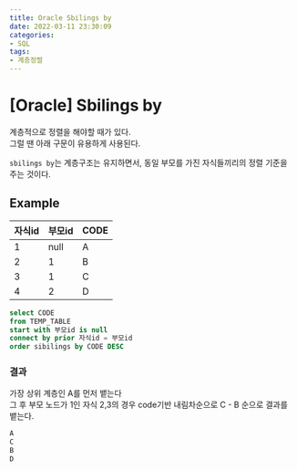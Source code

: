 ```yaml
---
title: Oracle Sbilings by
date: 2022-03-11 23:30:09
categories:
- SQL
tags:
- 계층정렬
---
```


# [Oracle] Sbilings by

계층적으로 정렬을 해야할 때가 있다. <br> 그럴 땐 아래 구문이 유용하게 사용된다.

`sbilings by`는 계층구조는 유지하면서, 동일 부모를 가진 자식들끼리의 정렬 기준을 주는 것이다. 

## Example

|자식id|부모id|CODE|
|-|-|-|
|1|null|A|
|2|1|B|
|3|1|C|
|4|2|D|

```sql
select CODE
from TEMP_TABLE
start with 부모id is null
connect by prior 자식id = 부모id
order sibilings by CODE DESC 
```
### 결과
가장 상위 계층인 A를 먼저 뱉는다<br>그 후 부모 노드가 1인 자식 2,3의 경우 code기반 내림차순으로 C - B 순으로 결과를 뱉는다.
```txt
A
C
B
D
```

